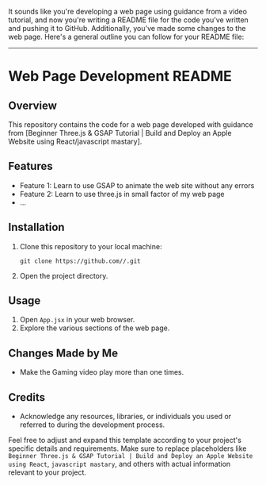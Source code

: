 It sounds like you're developing a web page using guidance from a video tutorial, and now you're writing a README file for the code you've written and pushing it to GitHub. Additionally, you've made some changes to the web page. Here's a general outline you can follow for your README file:

---

# Web Page Development README

## Overview
This repository contains the code for a web page developed with guidance from [Beginner Three.js & GSAP Tutorial | Build and Deploy an Apple Website using React/javascript mastary].

## Features
- Feature 1: Learn to use GSAP to animate the web site without any errors
- Feature 2: Learn to use three.js in small factor of my web page
- ...

## Installation
1. Clone this repository to your local machine:
   ```
   git clone https://github.com//.git
   ```
2. Open the project directory.

## Usage
1. Open `App.jsx` in your web browser.
2. Explore the various sections of the web page.


## Changes Made by Me
- Make the Gaming video play more than one times.
 
## Credits
- Acknowledge any resources, libraries, or individuals you used or referred to during the development process.


Feel free to adjust and expand this template according to your project's specific details and requirements. Make sure to replace placeholders like `Beginner Three.js & GSAP Tutorial | Build and Deploy an Apple Website using React`, `javascript mastary`, and others with actual information relevant to your project.